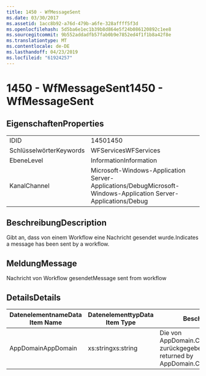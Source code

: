 ```yaml
---
title: 1450 - WfMessageSent
ms.date: 03/30/2017
ms.assetid: 1acc8b92-a76d-479b-a6fe-328affff5f3d
ms.openlocfilehash: 5d5ba6e1ec1b39b8d864e5f24b086120892c1ee8
ms.sourcegitcommit: 9b552addadfb57fab0b9e7852ed4f1f1b8a42f8e
ms.translationtype: MT
ms.contentlocale: de-DE
ms.lasthandoff: 04/23/2019
ms.locfileid: "61924257"
---
```

# <a name="1450---wfmessagesent"></a><span data-ttu-id="4d700-102">1450 - WfMessageSent</span><span class="sxs-lookup"><span data-stu-id="4d700-102">1450 - WfMessageSent</span></span>
## <a name="properties"></a><span data-ttu-id="4d700-103">Eigenschaften</span><span class="sxs-lookup"><span data-stu-id="4d700-103">Properties</span></span>  
  
|||  
|-|-|  
|<span data-ttu-id="4d700-104">ID</span><span class="sxs-lookup"><span data-stu-id="4d700-104">ID</span></span>|<span data-ttu-id="4d700-105">1450</span><span class="sxs-lookup"><span data-stu-id="4d700-105">1450</span></span>|  
|<span data-ttu-id="4d700-106">Schlüsselwörter</span><span class="sxs-lookup"><span data-stu-id="4d700-106">Keywords</span></span>|<span data-ttu-id="4d700-107">WFServices</span><span class="sxs-lookup"><span data-stu-id="4d700-107">WFServices</span></span>|  
|<span data-ttu-id="4d700-108">Ebene</span><span class="sxs-lookup"><span data-stu-id="4d700-108">Level</span></span>|<span data-ttu-id="4d700-109">Information</span><span class="sxs-lookup"><span data-stu-id="4d700-109">Information</span></span>|  
|<span data-ttu-id="4d700-110">Kanal</span><span class="sxs-lookup"><span data-stu-id="4d700-110">Channel</span></span>|<span data-ttu-id="4d700-111">Microsoft-Windows-Application Server-Applications/Debug</span><span class="sxs-lookup"><span data-stu-id="4d700-111">Microsoft-Windows-Application Server-Applications/Debug</span></span>|  
  
## <a name="description"></a><span data-ttu-id="4d700-112">Beschreibung</span><span class="sxs-lookup"><span data-stu-id="4d700-112">Description</span></span>  
 <span data-ttu-id="4d700-113">Gibt an, dass von einem Workflow eine Nachricht gesendet wurde.</span><span class="sxs-lookup"><span data-stu-id="4d700-113">Indicates a message has been sent by a workflow.</span></span>  
  
## <a name="message"></a><span data-ttu-id="4d700-114">Meldung</span><span class="sxs-lookup"><span data-stu-id="4d700-114">Message</span></span>  
 <span data-ttu-id="4d700-115">Nachricht von Workflow gesendet</span><span class="sxs-lookup"><span data-stu-id="4d700-115">Message sent from workflow</span></span>  
  
## <a name="details"></a><span data-ttu-id="4d700-116">Details</span><span class="sxs-lookup"><span data-stu-id="4d700-116">Details</span></span>  
  
|<span data-ttu-id="4d700-117">Datenelementname</span><span class="sxs-lookup"><span data-stu-id="4d700-117">Data Item Name</span></span>|<span data-ttu-id="4d700-118">Datenelementtyp</span><span class="sxs-lookup"><span data-stu-id="4d700-118">Data Item Type</span></span>|<span data-ttu-id="4d700-119">Beschreibung</span><span class="sxs-lookup"><span data-stu-id="4d700-119">Description</span></span>|  
|--------------------|--------------------|-----------------|  
|<span data-ttu-id="4d700-120">AppDomain</span><span class="sxs-lookup"><span data-stu-id="4d700-120">AppDomain</span></span>|<span data-ttu-id="4d700-121">xs:string</span><span class="sxs-lookup"><span data-stu-id="4d700-121">xs:string</span></span>|<span data-ttu-id="4d700-122">Die von AppDomain.CurrentDomain.FriendlyName zurückgegebene Zeichenfolge.</span><span class="sxs-lookup"><span data-stu-id="4d700-122">The string returned by AppDomain.CurrentDomain.FriendlyName.</span></span>|
